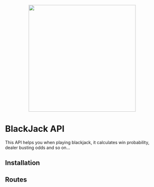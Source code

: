 
<p align="center"><a href="https://symfony.com" target="_blank">
    <img 
    src="https://toppng.com/uploads/preview/01-logo-blackjack-black-blackjackhtml5-thumbnail-blackjack-11563224439htx341rgd3.png" 
    width="350">
</a></p>

BlackJack API
==

This API helps you when playing blackjack, it calculates win probability, dealer busting odds and so on...
 
Installation
--
 
Routes
--
